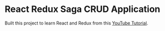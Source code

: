 # React Redux Saga CRUD Application

Built this project to learn React and Redux from this [YouTube Tutorial](https://youtu.be/SWgj4s6svbw?si=N3F7ku-5WCLz-jNu).